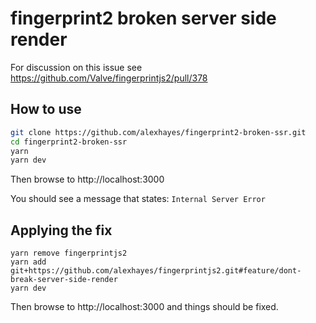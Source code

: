 # fingerprint2 broken server side render

For discussion on this issue see https://github.com/Valve/fingerprintjs2/pull/378

## How to use

```bash
git clone https://github.com/alexhayes/fingerprint2-broken-ssr.git
cd fingerprint2-broken-ssr
yarn
yarn dev
```

Then browse to http://localhost:3000

You should see a message that states: `Internal Server Error`

## Applying the fix

```
yarn remove fingerprintjs2
yarn add git+https://github.com/alexhayes/fingerprintjs2.git#feature/dont-break-server-side-render
yarn dev
```

Then browse to http://localhost:3000 and things should be fixed.

